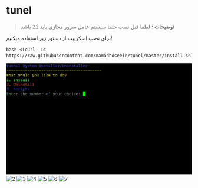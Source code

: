 # tunel

> **توضیحات :** لطفا قبل نصب حتما سیستم عامل سرور مجازی باید 22 باشد

برای نصب اسکریپت از دستور زیر استفاده میکنیم!

```
bash <(curl -Ls https://raw.githubusercontent.com/mamadhoseein/tunel/master/install.sh)
```


![1](./image.png)
![2](./media/2.png)
![3](./media/3.png)
![4](./media/4.png)
![5](./media/5.png)
![6](./media/6.png)
![7](./media/7.png)
